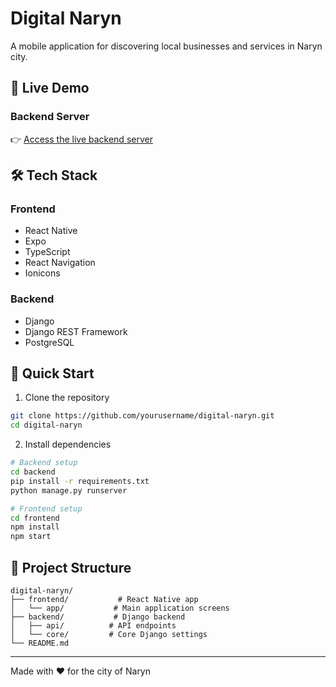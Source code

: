 # Digital Naryn

A mobile application for discovering local businesses and services in Naryn city.

## 🚀 Live Demo

### Backend Server

👉 [Access the live backend server](http://157.230.109.162:8000/)

## 🛠️ Tech Stack

### Frontend

- React Native
- Expo
- TypeScript
- React Navigation
- Ionicons

### Backend

- Django
- Django REST Framework
- PostgreSQL

## 📱 Quick Start

1. Clone the repository

```bash
git clone https://github.com/yourusername/digital-naryn.git
cd digital-naryn
```

2. Install dependencies

```bash
# Backend setup
cd backend
pip install -r requirements.txt
python manage.py runserver

# Frontend setup
cd frontend
npm install
npm start
```

## 📝 Project Structure

```
digital-naryn/
├── frontend/           # React Native app
│   └── app/           # Main application screens
├── backend/           # Django backend
│   ├── api/          # API endpoints
│   └── core/         # Core Django settings
└── README.md
```

---

Made with ❤️ for the city of Naryn
